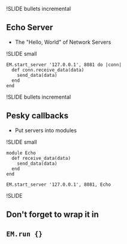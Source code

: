 !SLIDE bullets incremental

## Echo Server ##

* The "Hello, World" of Network Servers

!SLIDE small

    EM.start_server '127.0.0.1', 8081 do |conn|
      def conn.receive_data(data)
        send_data(data)
      end
    end

!SLIDE bullets incremental

## Pesky callbacks ##
* Put servers into modules

!SLIDE small

    module Echo
      def receive_data(data)
        send_data(data)
      end
    end

    EM.start_server '127.0.0.1', 8081, Echo

!SLIDE

## Don't forget to wrap it in 
## `EM.run {}` ##
